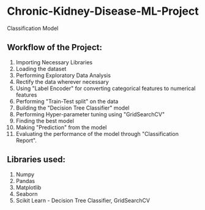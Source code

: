 # Chronic-Kidney-Disease-ML-Project
Classification Model

## Workflow of the Project:

1) Importing Necessary Libraries
2) Loading the dataset
3) Performing Exploratory Data Analysis
4) Rectify the data wherever necessary
5) Using "Label Encoder" for converting categorical features to numerical features 
6) Performing "Train-Test split" on the data
7) Building the "Decision Tree Classifier" model
8) Performing Hyper-parameter tuning using "GridSearchCV"
9) Finding the best model
10) Making "Prediction" from the model
11) Evaluating the performance of the model through "Classification Report".

## Libraries used:
1) Numpy
2) Pandas
3) Matplotlib
4) Seaborn
5) Scikit Learn - Decision Tree Classifier, GridSearchCV

